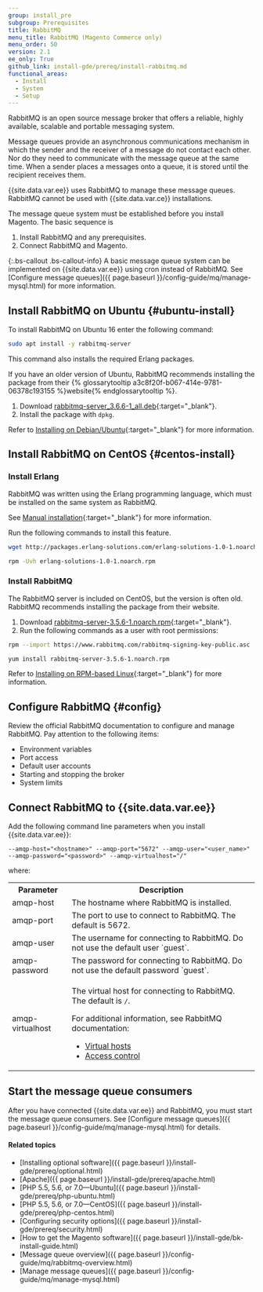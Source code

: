```yaml
---
group: install_pre
subgroup: Prerequisites
title: RabbitMQ
menu_title: RabbitMQ (Magento Commerce only)
menu_order: 50
version: 2.1
ee_only: True
github_link: install-gde/prereq/install-rabbitmq.md
functional_areas:
  - Install
  - System
  - Setup
---
```


RabbitMQ is an open source message broker that offers a reliable, highly available, scalable and portable messaging system.

Message queues provide an asynchronous communications mechanism in which the sender and the receiver of a message do not contact each other. Nor do they need to communicate with the message queue at the same time. When a sender places a messages onto a queue, it is stored until the recipient receives them.

{{site.data.var.ee}} uses RabbitMQ to manage these message queues. RabbitMQ cannot be used with {{site.data.var.ce}} installations.

The message queue system must be established before you install Magento. The basic sequence is

1. Install RabbitMQ and any prerequisites.
2. Connect RabbitMQ and Magento.

{:.bs-callout .bs-callout-info}
A basic message queue system can be implemented on {{site.data.var.ee}} using cron instead of RabbitMQ. See [Configure message queues]({{ page.baseurl }}/config-guide/mq/manage-mysql.html) for more information.

## Install RabbitMQ on Ubuntu {#ubuntu-install}

To install RabbitMQ on Ubuntu 16 enter the following command:
```bash
sudo apt install -y rabbitmq-server
```

This command also installs the required Erlang packages.

If you have an older version of Ubuntu, RabbitMQ recommends installing the package from their {% glossarytooltip a3c8f20f-b067-414e-9781-06378c193155 %}website{% endglossarytooltip %}.

1. Download [rabbitmq-server_3.6.6-1_all.deb](https://www.rabbitmq.com/releases/rabbitmq-server/v3.6.6/rabbitmq-server_3.6.6-1_all.deb){:target="&#95;blank"}.
2. Install the package with `dpkg`.

Refer to [Installing on Debian/Ubuntu](https://www.rabbitmq.com/install-debian.html){:target="&#95;blank"} for more information.

## Install RabbitMQ on CentOS {#centos-install}

### Install Erlang

RabbitMQ was written using the Erlang programming language, which must be installed on the same system as RabbitMQ.

See [Manual installation](https://www.erlang-solutions.com/resources/download.html){:target="&#95;blank"} for more information.

Run the following commands to install this feature.
```bash
wget http://packages.erlang-solutions.com/erlang-solutions-1.0-1.noarch.rpm
```
```bash
rpm -Uvh erlang-solutions-1.0-1.noarch.rpm
```

### Install RabbitMQ

The RabbitMQ server is included on CentOS, but the version is often old. RabbitMQ recommends installing the package from their website.

1. Download [rabbitmq-server-3.5.6-1.noarch.rpm](https://www.rabbitmq.com/releases/rabbitmq-server/v3.5.6/rabbitmq-server-3.5.6-1.noarch.rpm){:target="&#95;blank"}.
2. Run the following commands as a user with root permissions:

```bash
rpm --import https://www.rabbitmq.com/rabbitmq-signing-key-public.asc
```
```bash
yum install rabbitmq-server-3.5.6-1.noarch.rpm
```

Refer to [Installing on RPM-based Linux](https://www.rabbitmq.com/install-rpm.html){:target="&#95;blank"} for more information.

## Configure RabbitMQ {#config}

Review the official RabbitMQ documentation to configure and manage RabbitMQ. Pay attention to the following items:

* Environment variables
* Port access
* Default user accounts
* Starting and stopping the broker
* System limits

## Connect RabbitMQ to {{site.data.var.ee}}

Add the following command line parameters when you install {{site.data.var.ee}}:

`--amqp-host="<hostname>" --amqp-port="5672" --amqp-user="<user_name>" --amqp-password="<password>" --amqp-virtualhost="/"`

where:

<table>
<tr>
<th>Parameter</th><th>Description</th>
</tr>
<tr>
<td>amqp-host</td>
<td>The hostname where RabbitMQ is installed.</td>
</tr>
<tr>
<td>amqp-port</td>
<td>The port to use to connect to RabbitMQ. The default is 5672.</td>
</tr>
<tr>
<td>amqp-user</td>
<td>The username for connecting to RabbitMQ. Do not use the default user `guest`. </td>
</tr>
<tr>
<td>amqp-password</td>
<td>The password for connecting to RabbitMQ. Do not use the default password `guest`. </td>
</tr>
<tr>
<td>amqp-virtualhost</td>
<td><p>The virtual host for connecting to RabbitMQ. The default is <code>/</code>. </p>
<p>For additional information, see RabbitMQ documentation:</p>
<ul><li><a href="https://www.rabbitmq.com/vhosts.html" target="&#95;blank">Virtual hosts</a></li>
<li><a href="https://www.rabbitmq.com/access-control.html" target="&#95;blank">Access control</a></li></ul></td>
</tr>
</table>

## Start the message queue consumers

After you have connected {{site.data.var.ee}} and RabbitMQ, you must start the message queue consumers. See [Configure message queues]({{ page.baseurl }}/config-guide/mq/manage-mysql.html) for details.

#### Related topics
*	[Installing optional software]({{ page.baseurl }}/install-gde/prereq/optional.html)
*	[Apache]({{ page.baseurl }}/install-gde/prereq/apache.html)
*	[PHP 5.5, 5.6, or 7.0&mdash;Ubuntu]({{ page.baseurl }}/install-gde/prereq/php-ubuntu.html)
*	[PHP 5.5, 5.6, or 7.0&mdash;CentOS]({{ page.baseurl }}/install-gde/prereq/php-centos.html)
*	[Configuring security options]({{ page.baseurl }}/install-gde/prereq/security.html)
*	[How to get the Magento software]({{ page.baseurl }}/install-gde/bk-install-guide.html)
*	[Message queue overview]({{ page.baseurl }}/config-guide/mq/rabbitmq-overview.html)
*	[Manage message queues]({{ page.baseurl }}/config-guide/mq/manage-mysql.html)

